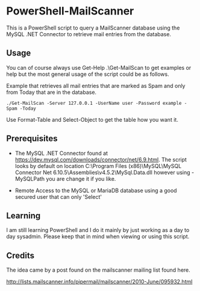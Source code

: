 # PowerShell-MailScanner
This is a PowerShell script to query a MailScanner database using the MySQL .NET Connector to retrieve mail entries from the database.

## Usage
You can of course always use Get-Help .\Get-MailScan to get examples or help but the most general usage of the script could be as follows. 

Example that retrieves all mail entries that are marked as Spam and only from Today that are in the database.

```
./Get-MailScan -Server 127.0.0.1 -UserName user -Password example -Spam -Today
```
Use Format-Table and Select-Object to get the table how you want it. 

## Prerequisites
* The MySQL .NET Connector found at https://dev.mysql.com/downloads/connector/net/6.9.html. The script looks by default on location C:\Program Files (x86)\MySQL\MySQL Connector Net 6.10.5\Assemblies\v4.5.2\MySql.Data.dll however using -MySQLPath you are change it if you like.

* Remote Access to the MySQL or MariaDB database using a good secured user that can only 'Select' 

## Learning
I am still learning PowerShell and I do it mainly by just working as a day to day sysadmin. Please keep that in mind when viewing or using this script. 

## Credits
The idea came by a post found on the mailscanner mailing list found here.

http://lists.mailscanner.info/pipermail/mailscanner/2010-June/095932.html

